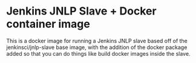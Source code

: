 # Jenkins JNLP Slave + Docker container image

This is a docker image for running a Jenkins JNLP slave based off of the
jenkinsci/jnlp-slave base image, with the addition of the docker package
added so that you can do things like build docker images inside the slave.
